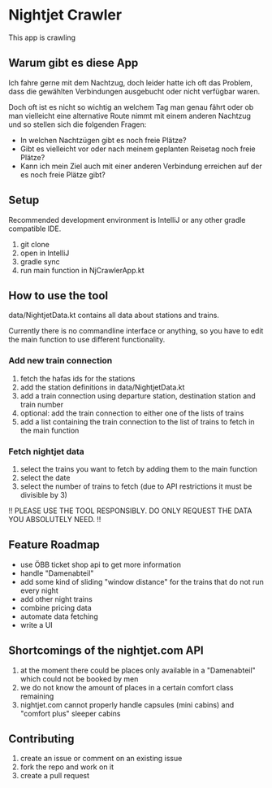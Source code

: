 # Nightjet Crawler

This app is crawling

## Warum gibt es diese App

Ich fahre gerne mit dem Nachtzug, doch leider hatte ich oft das Problem, dass die gewählten Verbindungen
ausgebucht oder nicht verfügbar waren.

Doch oft ist es nicht so wichtig an welchem Tag man genau fährt oder ob man vielleicht eine alternative
Route nimmt mit einem anderen Nachtzug und so stellen sich die folgenden Fragen:
- In welchen Nachtzügen gibt es noch freie Plätze?
- Gibt es vielleicht vor oder nach meinem geplanten Reisetag noch freie Plätze?
- Kann ich mein Ziel auch mit einer anderen Verbindung erreichen auf der es noch freie Plätze gibt?

## Setup 

Recommended development environment is IntelliJ or any other gradle compatible IDE.

1. git clone
2. open in IntelliJ
3. gradle sync 
4. run main function in NjCrawlerApp.kt

## How to use the tool

data/NightjetData.kt contains all data about stations and trains.

Currently there is no commandline interface or anything, so you have to edit the 
main function to use different functionality.

### Add new train connection

1. fetch the hafas ids for the stations
2. add the station definitions in data/NightjetData.kt
3. add a train connection using departure station, destination station and train number
4. optional: add the train connection to either one of the lists of trains
5. add a list containing the train connection to the list of trains to fetch in the main function

### Fetch nightjet data

1. select the trains you want to fetch by adding them to the main function
2. select the date 
3. select the number of trains to fetch (due to API restrictions it must be divisible by 3)

‼ PLEASE USE THE TOOL RESPONSIBLY. DO ONLY REQUEST THE DATA YOU ABSOLUTELY NEED. ‼

## Feature Roadmap

- use ÖBB ticket shop api to get more information  
- handle "Damenabteil"  
- add some kind of sliding "window distance" for the trains that do not run every night
- add other night trains
- combine pricing data
- automate data fetching
- write a UI

## Shortcomings of the nightjet.com API

1. at the moment there could be places only available in a "Damenabteil" which could not be booked by men
2. we do not know the amount of places in a certain comfort class remaining
3. nightjet.com cannot properly handle capsules (mini cabins) and "comfort plus" sleeper cabins

## Contributing

1. create an issue or comment on an existing issue
2. fork the repo and work on it
3. create a pull request


